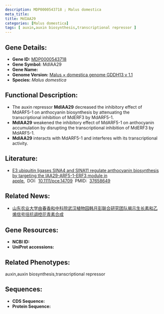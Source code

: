 ```yaml
---
description: MDP0000543718 ; Malus domestica
meta_title:
title: MdIAA29
categories: [Malus domestica]
tags: [ auxin,auxin biosynthesis,transcriptional repressor ]
---
```


## Gene Details:
- **Gene ID:**	[MDP0000543718]()
- **Gene Symbol:** MdIAA29
- **Gene Name:** 
- **Genome Version:** [Malus × domestica genome GDDH13 v 1.1]()
- **Species:** *Malus domestica*

## Functional Description:
   - The auxin repressor **MdIAA29** decreased the inhibitory effect of MdARF5-1 on anthocyanin biosynthesis by attenuating the transcriptional inhibition of MdERF3 by MdARF5-1.
   - **MdIAA29** weakened the inhibitory effect of MdARF5-1 on anthocyanin accumulation by disrupting the transcriptional inhibition of MdERF3 by MdARF5-1.
   - **MdIAA29** interacts with MdARF5-1 and interferes with its transcriptional activity.

## Literature:
   - [E3 ubiquitin ligases SINA4 and SINA11 regulate anthocyanin biosynthesis by targeting the IAA29-ARF5-1-ERF3 module in apple.]( https://onlinelibrary.wiley.com/doi/full/10.1111/pce.14709)&nbsp;&nbsp;DOI:&nbsp;&nbsp;[10.1111/pce.14709](https://onlinelibrary.wiley.com/doi/full/10.1111/pce.14709)&nbsp;&nbsp;PMID:&nbsp;&nbsp;[37658649](https://pubmed.ncbi.nlm.nih.gov/37658649/)

## Related News:
   - [山东农业大学由春香和中科院武汉植物园韩月彭联合研究团队揭示生长素和乙烯信号拮抗调控花青素合成](https://mp.weixin.qq.com/s?__biz=MzIyOTY2NDYyNQ==&mid=2247581132&idx=4&sn=acc4fa28d11cd1c7e2fd461529d1b15f&chksm=e9c68614b63d539d1f4a6d64d82db13a90ea001b300abba1e7cd2661b2c55b380c614536ec0a&scene=27#wechat_redirect)

## Gene Resources:
- **NCBI ID:** [](https://www.ncbi.nlm.nih.gov/gene/?term=)
- **UniProt accessions:** [](https://www.uniprot.org/uniprotkb//entry)

## Related Phenotypes:
auxin,auxin biosynthesis,transcriptional repressor

## Sequences:
- **CDS Sequence:**
- **Protein Sequence:**
